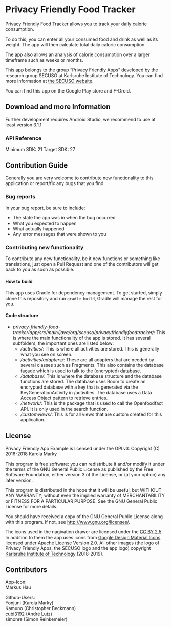 ﻿# Privacy Friendly Food Tracker

Privacy Friendly Food Tracker allows you to track your daily calorie consumption. 

To do this, you can enter all your consumed food and drink as well as its weight. The app will then calculate total daily caloric consumption.
 
The app also allows an analysis of calorie consumption over a larger timeframe such as weeks or months.

This app belongs to the group “Privacy Friendly Apps” developed by the research group SECUSO at Karlsruhe Institute of Technology. You can find more information at [the SECUSO website](secuso.org/pfa).

You can find this app on the Google Play store and F-Droid.

## Download and more Information

Further development requires Android Studio, we recommend to use at least version 3.1.1
 
### API Reference

Minimum SDK: 21
Target SDK: 27 

## Contribution Guide

Generally you are very welcome to contribute new functionality to this application or report/fix any bugs that you find.

### Bug reports
In your bug report, be sure to include:

- The state the app was in when the bug occurred
- What you expected to happen
- What actually happened
- Any error messages that were shown to you

### Contributing new functionality
To contribute any new functionality, be it new functions or something like translations, just open a Pull Request and one of the contributors will get back to you as soon as possible.
#### How to build
This app uses Gradle for dependency management. To get started, simply clone this repository and run `gradle build`, Gradle will manage the rest for you.
#### Code structure
- *privacy-friendly-food-tracker/app/src/main/java/org/secuso/privacyfriendlyfoodtracker/*: This is where the main functionality of the app is stored. It has several subfolders, the important ones are listed below:
  - */activities/*: This is where all activities are stored. This is generally what you see on screen.
  - */activities/adapters/*: These are all adapters that are needed by several classes such as Fragments. This also contains the database façade which is used to talk to the (encrypted) database.
  - */database/*: This is where the database structure and the database functions are stored. The database uses Room to create an encrypted database with a key that is generated via the KeyGenerationActivity in /activities. The database uses a Data Access Object pattern to retrieve entries.
  - */network/*: This is the package that is used to call the Openfoodfact API. It is only used in the search function.
  - */customviews/*: This is for all views that are custom created for this application.


## License

Privacy Friendly App Example is licensed under the GPLv3.
Copyright (C) 2016-2018  Karola Marky

This program is free software: you can redistribute it and/or modify
it under the terms of the GNU General Public License as published by
the Free Software Foundation, either version 3 of the License, or
(at your option) any later version.

This program is distributed in the hope that it will be useful,
but WITHOUT ANY WARRANTY; without even the implied warranty of
MERCHANTABILITY or FITNESS FOR A PARTICULAR PURPOSE.  See the
GNU General Public License for more details.

You should have received a copy of the GNU General Public License
along with this program. If not, see <http://www.gnu.org/licenses/>.

The icons used in the nagivation drawer are licensed under the [CC BY 2.5](http://creativecommons.org/licenses/by/2.5/). In addition to them the app uses icons from [Google Design Material Icons](https://design.google.com/icons/index.html) licensed under Apache License Version 2.0. All other images (the logo of Privacy Friendly Apps, the SECUSO logo and the app logo) copyright [Karlsruhe Institute of Technology](www.kit.edu) (2018-2019).

## Contributors

App-Icon: <br />
Markus Hau<br />

Github-Users: <br />
Yonjuni (Karola Marky)<br />
Kamuno (Christopher Beckmann) <br />
cubi3192 (André Lutz) <br />
simonre (Simon Reinkemeier)





